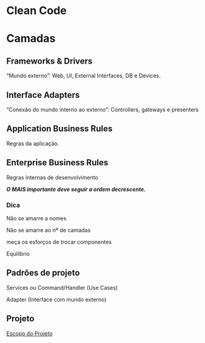 # Clean Code

# Camadas

## Frameworks & Drivers

“Mundo externo”: Web, UI, External Interfaces, DB e Devices.

## Interface Adapters

“Conexão do mundo interno ao externo”: Controllers, gateways e presenters

## Application Business Rules

Regras da aplicação.

## Enterprise Business Rules

Regras internas de desenvolvimento

***O MAIS importante deve seguir a ordem decrescente.***

### Dica

Não se amarre a nomes

Não se amarre ao nº de camadas

meça os esforços de trocar componentes 

Equilíbrio

## Padrões de projeto

Services ou Command/Handler  (Use Cases)

Adapter (Interface com mundo externo)

## Projeto

[Escopo do Projeto](https://www.notion.so/Escopo-do-Projeto-da8b9d1be3c5493daae148e010d988de)